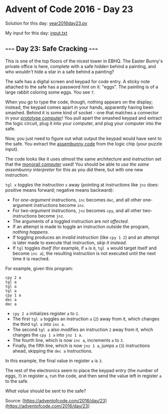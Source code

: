 # Advent of Code 2016 - Day 23

Solution for this day: [year2016day23.py](year2016/day23/year2016day23.py)

My input for this day: [input.txt](year2016/day23/input.txt)

## \--- Day 23: Safe Cracking ---

This is one of the top floors of the nicest tower in EBHQ. The Easter Bunny's
private office is here, complete with a safe hidden behind a painting, and who
_wouldn't_ hide a star in a safe behind a painting?

The safe has a digital screen and keypad for code entry. A sticky note
attached to the safe has a password hint on it: "eggs". The painting is of a
large rabbit coloring some eggs. You see `7`.

When you go to type the code, though, nothing appears on the display; instead,
the keypad comes apart in your hands, apparently having been smashed. Behind
it is some kind of socket - one that matches a connector in your [prototype
computer](11)! You pull apart the smashed keypad and extract the logic
circuit, plug it into your computer, and plug your computer into the safe.

Now, you just need to figure out what output the keypad would have sent to the
safe. You extract the [assembunny code](12) from the logic chip (your puzzle
input).

The code looks like it uses _almost_ the same architecture and instruction set
that the [monorail computer](12) used! You should be able to _use the same
assembunny interpreter_ for this as you did there, but with one new
instruction:

`tgl x` _toggles_ the instruction `x` away (pointing at instructions like
`jnz` does: positive means forward; negative means backward):

  * For _one-argument_ instructions, `inc` becomes `dec`, and all other one-argument instructions become `inc`.
  * For _two-argument_ instructions, `jnz` becomes `cpy`, and all other two-instructions become `jnz`.
  * The arguments of a toggled instruction are _not affected_.
  * If an attempt is made to toggle an instruction outside the program, _nothing happens_.
  * If toggling produces an _invalid instruction_ (like `cpy 1 2`) and an attempt is later made to execute that instruction, _skip it instead_.
  * If `tgl` toggles _itself_ (for example, if `a` is `0`, `tgl a` would target itself and become `inc a`), the resulting instruction is not executed until the next time it is reached.

For example, given this program:

    
    
    cpy 2 a
    tgl a
    tgl a
    tgl a
    cpy 1 a
    dec a
    dec a
    

  * `cpy 2 a` initializes register `a` to `2`.
  * The first `tgl a` toggles an instruction `a` (`2`) away from it, which changes the third `tgl a` into `inc a`.
  * The second `tgl a` also modifies an instruction `2` away from it, which changes the `cpy 1 a` into `jnz 1 a`.
  * The fourth line, which is now `inc a`, increments `a` to `3`.
  * Finally, the fifth line, which is now `jnz 1 a`, jumps `a` (`3`) instructions ahead, skipping the `dec a` instructions.

In this example, the final value in register `a` is `3`.

The rest of the electronics seem to place the keypad entry (the number of
eggs, `7`) in register `a`, run the code, and then send the value left in
register `a` to the safe.

_What value_ should be sent to the safe?



Source: [https://adventofcode.com/2016/day/23](https://adventofcode.com/2016/day/23)
